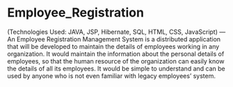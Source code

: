 # Employee_Registration
(Technologies Used: JAVA, JSP, Hibernate, SQL, HTML, CSS, JavaScript) 
— An Employee Registration Management System is a distributed application that will be developed to maintain the details of employees working in any organization. It would maintain the information about the personal details of employees, so that the human resource of the organization can easily know the details of all its employees. It would be simple to understand and can be used by anyone who is not even familiar with legacy employees’ system. 
